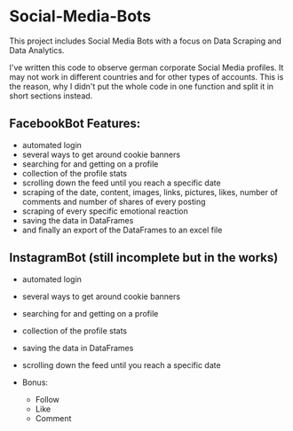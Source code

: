 # Social-Media-Bots
This project includes Social Media Bots with a focus on Data Scraping and Data Analytics.</br>

I've written this code to observe german corporate Social Media profiles. It may not work in different countries and for other types of accounts. This is the reason, why I didn't put the whole code in one function and split it in short sections instead.</br>

## FacebookBot Features:

- automated login
- several ways to get around cookie banners
- searching for and getting on a profile
- collection of the profile stats
- scrolling down the feed until you reach a specific date
- scraping of the date, content, images, links, pictures, likes, number of comments and number of shares of every posting
- scraping of every specific emotional reaction
- saving the data in DataFrames 
- and finally an export of the DataFrames to an excel file 

## InstagramBot (still incomplete but in the works)

- automated login
- several ways to get around cookie banners
- searching for and getting on a profile
- collection of the profile stats
- saving the data in DataFrames 
- scrolling down the feed until you reach a specific date

- Bonus:
  - Follow
  - Like
  - Comment
